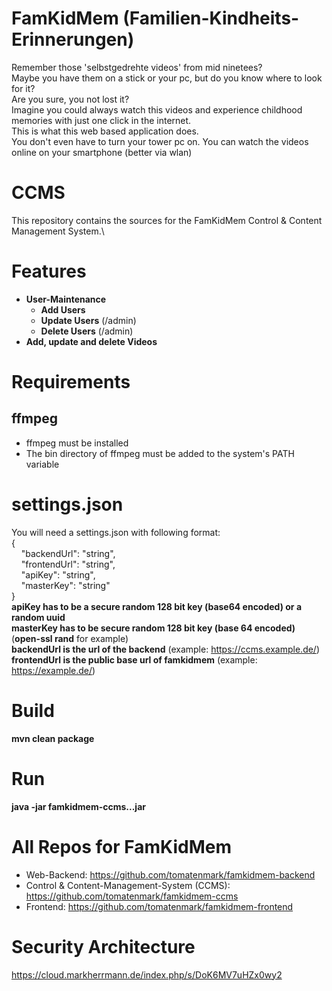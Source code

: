 # FamKidMem (Familien-Kindheits-Erinnerungen)
Remember those 'selbstgedrehte videos' from mid ninetees?\
Maybe you have them on a stick or your pc, but do you know where to look for it?\
Are you sure, you not lost it?\
Imagine you could always watch this videos and experience childhood memories with just one click in the internet.\
This is what this web based application does.\
You don't even have to turn your tower pc on. You can watch the videos online on your smartphone (better via wlan)

# CCMS
This repository contains the sources for the FamKidMem Control & Content Management System.\


# Features
* **User-Maintenance**
  * **Add Users**
  * **Update Users** (/admin)
  * **Delete Users** (/admin)
* **Add, update and delete Videos**

# Requirements
## ffmpeg
* ffmpeg must be installed
* The bin directory of ffmpeg must be added to the system's PATH variable

# settings.json
You will need a settings.json with following format:\
{\
&nbsp;&nbsp;&nbsp;&nbsp;"backendUrl": "string",\
&nbsp;&nbsp;&nbsp;&nbsp;"frontendUrl": "string",\
&nbsp;&nbsp;&nbsp;&nbsp;"apiKey": "string",\
&nbsp;&nbsp;&nbsp;&nbsp;"masterKey": "string"\
}\
**apiKey has to be a secure random 128 bit key (base64 encoded) or a random uuid**\
**masterKey has to be secure random 128 bit key (base 64 encoded)** (**open-ssl rand** for example)\
**backendUrl is the url of the backend** (example: https://ccms.example.de/)
**frontendUrl is the public base url of famkidmem** (example: https://example.de/)

# Build
**mvn clean package**

# Run
**java -jar famkidmem-ccms...jar**

# All Repos for FamKidMem
* Web-Backend: https://github.com/tomatenmark/famkidmem-backend
* Control & Content-Management-System (CCMS): https://github.com/tomatenmark/famkidmem-ccms
* Frontend: https://github.com/tomatenmark/famkidmem-frontend

# Security Architecture
https://cloud.markherrmann.de/index.php/s/DoK6MV7uHZx0wy2